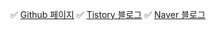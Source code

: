 ✅ [Github 페이지](https://jngsngjn.github.io)
✅ [Tistory 블로그](https://jngsngjn.tistory.com)
✅ [Naver 블로그](https://blog.naver.com/jngsngjn)
